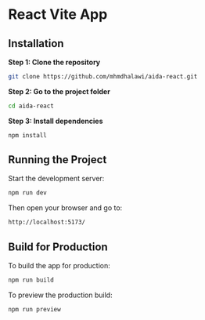 # React Vite App

## Installation

**Step 1: Clone the repository**

```bash
git clone https://github.com/mhmdhalawi/aida-react.git
```

**Step 2: Go to the project folder**

```bash
cd aida-react
```

**Step 3: Install dependencies**

```bash
npm install
```

## Running the Project

Start the development server:

```bash
npm run dev
```

Then open your browser and go to:

```bash
http://localhost:5173/
```

## Build for Production

To build the app for production:

```bash
npm run build
```

To preview the production build:

```bash
npm run preview
```
